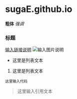 # sugaE.github.io


 **粗体** 
 _强调_ 
### 标题
[输入链接说明](http://www.baidu.com)
![输入图片说明](http://ss.bdimg.com/static/superman/img/logo/bd_logo1_31bdc765.png "在这里输入图片标题")
- 这里是列表文本
1. 这里是列表文本
```
这里输入代码
```
> 这里输入引用文本
